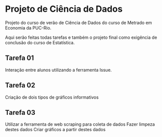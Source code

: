 # Projeto de Ciência de Dados

Projeto do curso de verão de Ciência de Dados do curso de Metrado em Economia da PUC-Rio.

Aqui serão feitas todas tarefas e também o projeto final como exigência de conclusão do curso de Estatística.

## Tarefa 01 
Interação entre alunos utilizando a ferramenta Issue.

## Tarefa 02
Criação de dois tipos de gráficos informativos

## Tarefa 03
Utilizar a ferramenta de web scraping para coleta de dados
Fazer limpeza destes dados
Criar gráficos a partir destes dados